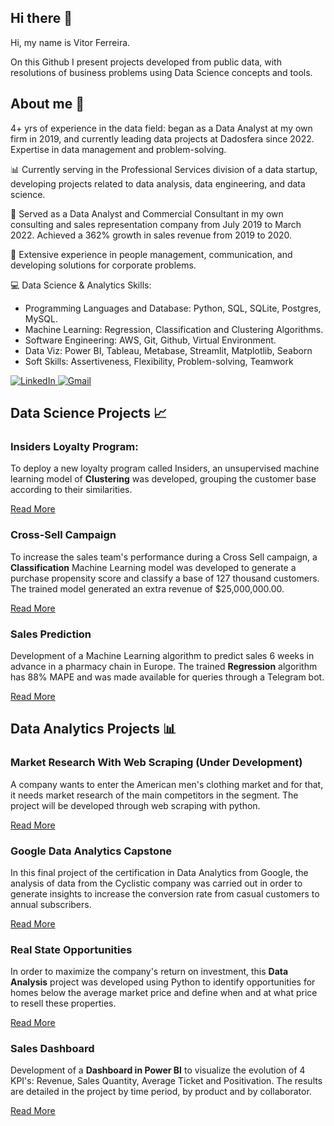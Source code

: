 ## Hi there 👋

Hi, my name is Vitor Ferreira.

On this Github I present projects developed from public data, with resolutions of business problems using Data Science concepts and tools. 

## About me 🚀

4+ yrs of experience in the data field: began as a Data Analyst at my own firm in 2019, and currently leading data projects at Dadosfera since 2022. Expertise in data management and problem-solving.

📊 Currently serving in the Professional Services division of a data startup, developing projects related to data analysis, data engineering, and data science.

🚀  Served as a Data Analyst and Commercial Consultant in my own consulting and sales representation company from July 2019 to March 2022. Achieved a 362% growth in sales revenue from 2019 to 2020.

🎯 Extensive experience in people management, communication, and developing solutions for corporate problems.

💻 Data Science & Analytics Skills:
   - Programming Languages and Database: Python, SQL, SQLite, Postgres, MySQL.
   - Machine Learning: Regression, Classification and Clustering Algorithms.
   - Software Engineering: AWS, Git, Github, Virtual Environment.
   - Data Viz: Power BI, Tableau, Metabase, Streamlit, Matplotlib, Seaborn
   - Soft Skills: Assertiveness, Flexibility, Problem-solving, Teamwork

 <a href="https://www.linkedin.com/in/vitorhmf">
         <img alt="LinkedIn" src="https://img.shields.io/badge/LinkedIn-0077B5?style=for-the-badge&logo=linkedin&logoColor=white">
      </a>
 <a href="mailto:vitorhmf@gmail.com">
         <img alt="Gmail" src="https://img.shields.io/badge/Gmail-D14836?style=for-the-badge&logo=gmail&logoColor=white">
      </a>

## Data Science Projects 📈

### Insiders Loyalty Program:
<!--<img src="loyalty_program.png" align="left" width="400"> -->

To deploy a new loyalty program called Insiders, an unsupervised machine learning model of **Clustering** was developed,                                               grouping the customer base according to their similarities. 

[Read More](https://github.com/vitorhmf/loyalty-program)

### Cross-Sell Campaign
To increase the sales team's performance during a Cross Sell campaign, a **Classification** Machine Learning model was developed to generate a purchase propensity score and classify a base of 127 thousand customers. The trained model generated an extra revenue of $25,000,000.00. 

[Read More](https://github.com/vitorhmf/cross-sell)

### Sales Prediction
Development of a Machine Learning algorithm to predict sales 6 weeks in advance in a pharmacy chain in Europe. The trained **Regression** algorithm has 88% MAPE and was made available for queries through a Telegram bot. 

[Read More](https://github.com/vitorhmf/sales-predict)

## Data Analytics Projects 📊

### Market Research With Web Scraping (Under Development)
A company wants to enter the American men's clothing market and for that, it needs market research of the main competitors in the segment. The project will be developed through web scraping with python.

[Read More](https://github.com/vitorhmf/market-research)

### Google Data Analytics Capstone
In this final project of the certification in Data Analytics from Google, the analysis of data from the Cyclistic company was carried out in order to generate insights to increase the conversion rate from casual customers to annual subscribers. 

[Read More](https://github.com/vitorhmf/customer-insights)

### Real State Opportunities
In order to maximize the company's return on investment, this **Data Analysis** project was developed using Python to identify opportunities for homes below the average market price and define when and at what price to resell these properties. 

[Read More](https://github.com/vitorhmf/sales-insights)

### Sales Dashboard
Development of a **Dashboard in Power BI** to visualize the evolution of 4 KPI's: Revenue, Sales Quantity, Average Ticket and Positivation. The results are detailed in the project by time period, by product and by collaborator. 

[Read More](https://app.powerbi.com/view?r=eyJrIjoiN2VjZDUyY2YtNDcxYy00MTljLWI1ZjAtZTJlOWQ4ZGFmNDNmIiwidCI6IjgyOWZmMzMyLTMxYmEtNDg0ZC1iNDQ4LWU1NDYxMzE3ZWZjYSJ9&pageName=ReportSectiona5a2606ecaf70f7e89c8)

<!--

The main objective of this data science personal project portfolio is to demonstrate my skills in solving bussiness challenges through my knowledge and tools of Data Science.

** IMAGE ** 

(nome) Vitor Hugo Martins Ferreira
(profissão) Data Scientist

(tempo de experiência) I have studied Machine Learning since 2022 and have 1000 years of professional experience as a Data Scientist in relevant companies in Brazil 

(o que você domina) I have mastery of all stages of developing a bussiness solution using the concepts and tools of Data Scienc, from understanding the business to publishing the model in production using Clouds.

(resumo dos projetos - key words) I have already developed solutions for importante business problems such as detecting fraud in transactions, classifying diseases early, identifying customers in churn and prioritizing customrs for cross-selling,

The details of each solution are described in the projects below.

Analytical Tools: 
  - Data Colect and Storage: SQL, MySQL, Postgres, SQL Server, Big Query
  - Data Processing and Analysis: Python, R
  - Development: Git, scrum, lean analytics, Linux
  - Data Vizualization: Tableau, Power BI
  - Machine Learning Modeling: Classification, Regression, Clustering, Time Series
  - Machine Learning Deployment: Heroku, Flask 

Links: 
- LinkedIn
- Gmail

Data Science Projects: 

Projeto XYZ
Paragrafo 1: qual o objetivo do projeto, que beneficio vai trazer para a empresa
Paragrafo 2: solução desenvolvida / retorno financeiro

**vitorhmf/vitorhmf** is a ✨ _special_ ✨ repository because its `README.md` (this file) appears on your GitHub profile.

Here are some ideas to get you started:

- 🔭 I’m currently working on ...
- 🌱 I’m currently learning ...
- 👯 I’m looking to collaborate on ...
- 🤔 I’m looking for help with ...
- 💬 Ask me about ...
- 📫 How to reach me: ...
- 😄 Pronouns: ...
- ⚡ Fun fact: ...
-->
